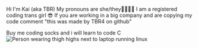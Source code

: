 Hi I'm Kai (aka TBR)
My pronouns are she/they🏳️‍⚧️🏳️‍🌈
I am a registered coding trans girl 😎
If you are working in a big company and are copying my code comment "this was made by TBR4 on github"

Buy me coding socks and i will learn to code C
![Person wearing thigh highs next to laptop running linux](https://blogger.googleusercontent.com/img/a/AVvXsEgfNHnJplsnFGgQBpSyDbvi3T_LBB5T1RLJMwhgW0Cy2moXE-lkofZoP0pTjVhqTQQI_e_PZrTUSPtSehs2krgWCRi6VYiRswDHoRZaUoWBANAMgW-B4sPSnTOcubGe-1lwjnEXDBLxdHzNk1IxoQU6c7NAN7Cun8cIFNqf2sVAmWPi43eRfY9fiwic=w1600)

